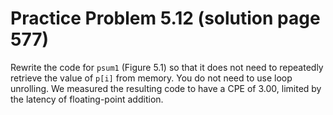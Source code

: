 # Practice Problem 5.12 (solution page 577)
Rewrite the code for `psum1` (Figure 5.1) so that it does not need to repeatedly retrieve the value of `p[i]` from memory. You do not need to use loop unrolling. We measured the resulting code to have a CPE of 3.00, limited by the latency of floating-point addition.